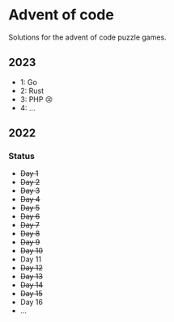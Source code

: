 # Advent of code

Solutions for the advent of code puzzle games.

## 2023

- 1: Go
- 2: Rust
- 3: PHP 😢
- 4: ...

## 2022

### Status

- ~~Day 1~~
- ~~Day 2~~
- ~~Day 3~~
- ~~Day 4~~
- ~~Day 5~~
- ~~Day 6~~
- ~~Day 7~~
- ~~Day 8~~
- ~~Day 9~~
- ~~Day 10~~
- Day 11
- ~~Day 12~~
- ~~Day 13~~
- ~~Day 14~~
- ~~Day 15~~
- Day 16
- ...
